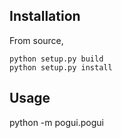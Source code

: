 ## Installation

From source,
```
python setup.py build
python setup.py install
```

## Usage

python -m pogui.pogui

